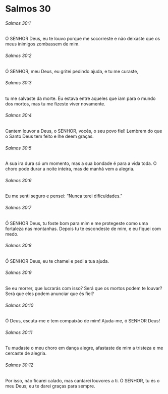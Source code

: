 # Salmos 30

###### Salmos 30:1

Ó SENHOR Deus, eu te louvo porque me socorreste e não deixaste que os meus inimigos zombassem de mim.

###### Salmos 30:2

Ó SENHOR, meu Deus, eu gritei pedindo ajuda, e tu me curaste,

###### Salmos 30:3

tu me salvaste da morte. Eu estava entre aqueles que iam para o mundo dos mortos, mas tu me fizeste viver novamente.

###### Salmos 30:4

Cantem louvor a Deus, o SENHOR, vocês, o seu povo fiel! Lembrem do que o Santo Deus tem feito e lhe deem graças.

###### Salmos 30:5

A sua ira dura só um momento, mas a sua bondade é para a vida toda. O choro pode durar a noite inteira, mas de manhã vem a alegria.

###### Salmos 30:6

Eu me senti seguro e pensei: “Nunca terei dificuldades.”

###### Salmos 30:7

Ó SENHOR Deus, tu foste bom para mim e me protegeste como uma fortaleza nas montanhas. Depois tu te escondeste de mim, e eu fiquei com medo.

###### Salmos 30:8

Ó SENHOR Deus, eu te chamei e pedi a tua ajuda.

###### Salmos 30:9

Se eu morrer, que lucrarás com isso? Será que os mortos podem te louvar? Será que eles podem anunciar que és fiel?

###### Salmos 30:10

Ó Deus, escuta-me e tem compaixão de mim! Ajuda-me, ó SENHOR Deus!

###### Salmos 30:11

Tu mudaste o meu choro em dança alegre, afastaste de mim a tristeza e me cercaste de alegria.

###### Salmos 30:12

Por isso, não ficarei calado, mas cantarei louvores a ti. Ó SENHOR, tu és o meu Deus; eu te darei graças para sempre.

